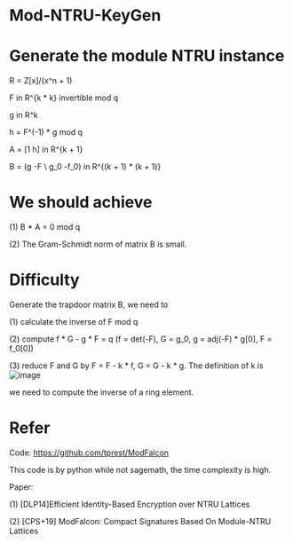 # Mod-NTRU-KeyGen

# Generate the module NTRU instance

R = Z[x]/(x^n + 1)

F in R^{k * k} invertible mod q

g in R^k

h = F^(-1) * g mod q

A = [1 h] in R^{k + 1}

B = (g -F \\ g_0 -f_0) in R^{(k + 1) * (k + 1)}

# We should achieve

(1) B * A = 0 mod q

(2) The Gram-Schmidt norm of matrix B is small.

# Difficulty
Generate the trapdoor matrix B, we need to 

(1) calculate the inverse of F mod q

(2) compute f * G - g * F = q (f = det(-F), G = g_0, g = adj(-F) * g[0], F = f_0[0])

(3) reduce F and G by F = F - k * f, G = G - k * g. The definition of k is 
![image](https://user-images.githubusercontent.com/43646022/223951458-84c374de-5326-4767-aa11-cf08788a1bc3.png)

we need to compute the inverse of a ring element.

# Refer
Code: https://github.com/tprest/ModFalcon

This code is by python while not sagemath, the time complexity is high.

Paper: 

(1) [DLP14]Efficient Identity-Based Encryption over NTRU Lattices

(2) [CPS+19] ModFalcon: Compact Signatures Based On Module-NTRU Lattices

